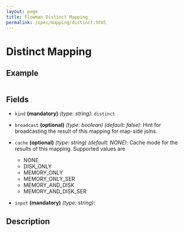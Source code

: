 ```yaml
---
layout: page
title: Flowman Distinct Mapping
permalink: /spec/mapping/distinct.html
---
```

# Distinct Mapping


## Example
```
```

## Fields
* `kind` **(mandatory)** *(type: string)*: `distinct`

* `broadcast` **(optional)** *(type: boolean)* *(default: false)*: 
Hint for broadcasting the result of this mapping for map-side joins.

* `cache` **(optional)** *(type: string)* *(default: NONE)*:
Cache mode for the results of this mapping. Supported values are
  * NONE
  * DISK_ONLY
  * MEMORY_ONLY
  * MEMORY_ONLY_SER
  * MEMORY_AND_DISK
  * MEMORY_AND_DISK_SER

* `input` **(mandatory)** *(type: string)*:


## Description
